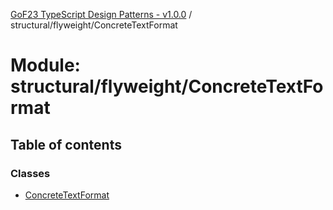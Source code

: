 [GoF23 TypeScript Design Patterns - v1.0.0](../README.md) / structural/flyweight/ConcreteTextFormat

# Module: structural/flyweight/ConcreteTextFormat

## Table of contents

### Classes

- [ConcreteTextFormat](../classes/structural_flyweight_ConcreteTextFormat.ConcreteTextFormat.md)
